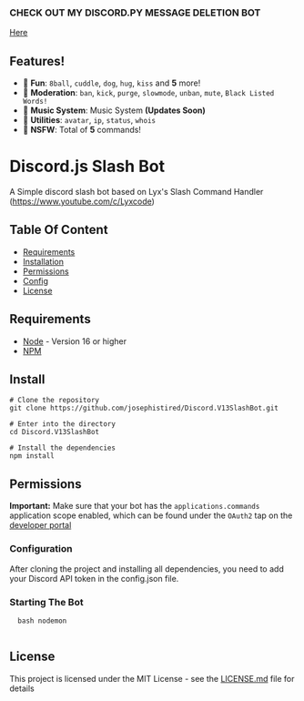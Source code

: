 ### CHECK OUT MY DISCORD.PY MESSAGE DELETION BOT ###
[Here](https://github.com/josephistired/Discord-Message-Deletion-Bot)

## Features!

*   🎉  **Fun**: `8ball`, `cuddle`, `dog`, `hug`, `kiss` and **5** more! 
*   🚓  **Moderation**: `ban`, `kick`, `purge`, `slowmode`, `unban`, `mute`, `Black Listed Words!`
*   🎵  **Music System**:  Music System **(Updates Soon)**
*   🔨  **Utilities**: `avatar`, `ip`, `status`, `whois`
*   🔞  **NSFW**: Total of **5** commands!

# Discord.js Slash Bot

A Simple discord slash bot based on Lyx's Slash Command Handler (https://www.youtube.com/c/Lyxcode)

## Table Of Content

* [Requirements](#requirements)
* [Installation](#install)
* [Permissions](#permissions)
* [Config](#configuration)
* [License](#license)

## Requirements

- [Node](https://nodejs.org/en/) - Version 16 or higher
- [NPM](https://www.npmjs.com/) 

## Install

```
# Clone the repository
git clone https://github.com/josephistired/Discord.V13SlashBot.git

# Enter into the directory
cd Discord.V13SlashBot

# Install the dependencies
npm install
```

## Permissions

**Important:** Make sure that your bot has the `applications.commands` application scope enabled, which can be found under the `OAuth2` tap on the [developer portal](https://discord.com/developers/applications/)

### Configuration

After cloning the project and installing all dependencies, you need to add your Discord API token in the config.json file.

### Starting The Bot
```
  bash nodemon
  
```


## License 

This project is licensed under the MIT License - see the [LICENSE.md](LICENSE) file for details
